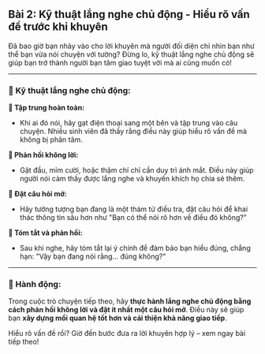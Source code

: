 ## Bài 2: Kỹ thuật lắng nghe chủ động - Hiểu rõ vấn đề trước khi khuyên

Đã bao giờ bạn nhảy vào cho lời khuyên mà người đối diện chỉ nhìn bạn như thể bạn vừa nói chuyện với tường? Đừng lo, kỹ thuật lắng nghe chủ động sẽ giúp bạn trở thành người bạn tâm giao tuyệt vời mà ai cũng muốn có!

---

### 📌 Kỹ thuật lắng nghe chủ động:

**🔹 Tập trung hoàn toàn:**
- Khi ai đó nói, hãy gạt điện thoại sang một bên và tập trung vào câu chuyện. Nhiều sinh viên đã thấy rằng điều này giúp hiểu rõ vấn đề mà không bị phân tâm.

**🔹 Phản hồi không lời:**
- Gật đầu, mỉm cười, hoặc thậm chí chỉ cần duy trì ánh mắt. Điều này giúp người nói cảm thấy được lắng nghe và khuyến khích họ chia sẻ thêm.

**🔹 Đặt câu hỏi mở:**
- Hãy tưởng tượng bạn đang là một thám tử điều tra, đặt câu hỏi để khai thác thông tin sâu hơn như "Bạn có thể nói rõ hơn về điều đó không?"

**🔹 Tóm tắt và phản hồi:**
- Sau khi nghe, hãy tóm tắt lại ý chính để đảm bảo bạn hiểu đúng, chẳng hạn: "Vậy bạn đang nói rằng... đúng không?"

---

### 🚀 Hành động:

Trong cuộc trò chuyện tiếp theo, hãy **thực hành lắng nghe chủ động bằng cách phản hồi không lời và đặt ít nhất một câu hỏi mở**. Điều này sẽ giúp bạn **xây dựng mối quan hệ tốt hơn và cải thiện khả năng giao tiếp**.

Hiểu rõ vấn đề rồi? Giờ đến bước đưa ra lời khuyên hợp lý – xem ngay bài tiếp theo!